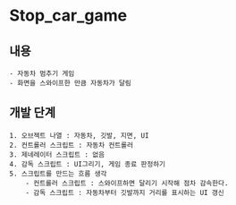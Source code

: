 # Stop_car_game
 
## 내용
    - 자동차 멈추기 게임
    - 화면을 스와이프한 만큼 자동차가 달림

## 개발 단계
    1. 오브젝트 나열 : 자동차, 깃발, 지면, UI
    2. 컨트롤러 스크립트 : 자동차 컨트롤러
    3. 제네레이터 스크립트 : 없음
    4. 감독 스크립트 : UI그리기, 게임 종료 판정하기
    5. 스크립트를 만드는 흐름 생각
        - 컨트롤러 스크립트 : 스와이프하면 달리기 시작해 점차 감속한다.
        - 감독 스크립트 : 자동차부터 깃발까지 거리를 표시하는 UI 갱신
        